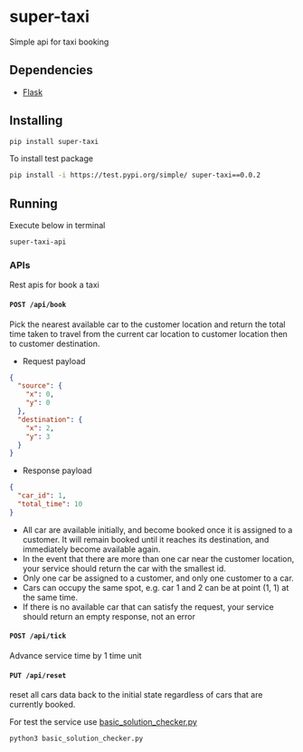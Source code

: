 # super-taxi
Simple api for taxi booking

## Dependencies
- [Flask](https://github.com/pallets/flask)

## Installing

```sh
pip install super-taxi
```
To install test package
```sh
pip install -i https://test.pypi.org/simple/ super-taxi==0.0.2
```

## Running
Execute below in terminal
```sh
super-taxi-api
```

### APIs

Rest apis for book a taxi

#### `POST /api/book`

Pick the nearest available car to the customer location and return the total time taken to travel from the current car location to customer location then to customer destination.

- Request payload
```json
{
  "source": {
    "x": 0,
    "y": 0
  },
  "destination": {
    "x": 2,
    "y": 3
  }
}
```

- Response payload
```json
{
  "car_id": 1,
  "total_time": 10
}
```
- All car are available initially, and become booked once it is assigned to a customer. It will remain booked until it reaches its destination, and immediately become available again.
- In the event that there are more than one car near the customer location, your service should return the car with the smallest id.
- Only one car be assigned to a customer, and only one customer to a car.
- Cars can occupy the same spot, e.g. car 1 and 2 can be at point (1, 1) at the same time.
- If there is no available car that can satisfy the request, your service should return an empty response, not an error

#### `POST /api/tick`
Advance service time by 1 time unit

#### `PUT /api/reset` 
reset all cars data back to the initial state regardless of cars that are currently booked.


For test the service use [basic_solution_checker.py](basic_solution_checker.py)
```python
python3 basic_solution_checker.py
```